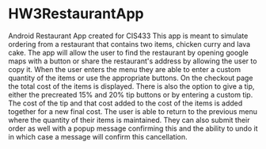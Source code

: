 # HW3RestaurantApp
Android Restaurant App created for CIS433 
This app is meant to simulate ordering from a restaurant that contains two items, chicken curry and 
lava cake. The app will allow the user to find the restaurant by opening google maps with a button or 
share the restaurant's address by allowing the user to copy it. When the user enters the menu they are 
able to enter a custom quantity of the items or use the appropriate buttons. On the checkout page the
total cost of the items is displayed. There is also the option to give a tip, either the precreated 
15% and 20% tip buttons or by entering a custom tip. The cost of the tip and that cost added to the cost
of the items is added together for a new final cost. The user is able to return to the previous menu where
the quantity of their items is maintained. They can also submit their order as well with a popup message 
confirming this and the ability to undo it in which case a message will confirm this cancellation. 
